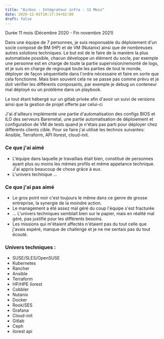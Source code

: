 ```yaml
---
title: "Airbus - Intégrateur infra - 11 Mois"
date: 2020-12-01T10:17:34+02:00
draft: false
---
```

Durée 11 mois (Décembre 2020 - Fin novembre 2021)

Dans une équipe de 7 personnes, je suis responsable du déploiement d'un socle composé de BM (HP) et de VM (Nutanix) ainsi que de nombreuses autres solutions techniques. Le but est de le faire de la manière la plus automatisée possible, chacun développe un élément du socle, par exemple une personne est en charge de toute la partie supervision/remonté de logs, et je suis en charge de regroupé toute les parties de tout le monde, déployer de façon séquentielle dans l'ordre nécessaire et faire en sorte que cela fonctionne. Mais bien souvent cela ne se passe pas comme prévu et je doit vérifier les différents composants, par exemple je debug un conteneur mal déployé ou un problème dans un playbook.

Le tout étant hébergé sur un gitlab privée afin d'avoir un suivi de versions ainsi que la gestion de projet offerte par celui-ci

J'ai d'ailleurs implémenté une partie d'automatisation des configs BIOS et ILO des serveurs Baremetal, une partie automatisation de déploiement et configuration de VM de tests quand je n'étais pas parti pour déployer chez différents clients cible. Pour se faire j'ai utilisé les technos suivantes: Ansible, Terraform, API Ilorest, cloud-init.

### Ce que j'ai aimé
- L'équipe dans laquelle je travaillais était bien, constitué de personnes ayant plus ou moins les mêmes profils et même appetance technique. J'ai appris beaucoup de chose grâce à eux.
- L'univers technique ...

### Ce que j'ai pas aimé
- Le gros point noir c'est toujours le même dans ce genre de grosse entreprise, la synergie de la moindre action. 
- Le management a été assez mal géré du coup l'équipe s'est fracturée
- ... L'univers techniques semblait bien sur le papier, mais en réalité mal géré, pas justifié pour les différents besoins.
- Les missions qui m'étaient affectés n'étaient pas du tout celle que j'avais espéré, manque de challenge et je ne me sentais pas du tout écouté.

### Univers techniques :
* SUSE/SLES/OpenSUSE
* Kubernetes
* Rancher
* Ansible
* Terraform
* HP/HPE ilorest
* Cobbler
* Nutanix
* Docker
* Rook/SES
* Grafana
* Cloud-init
* Gitlab
* Ceph
* ilorest api
